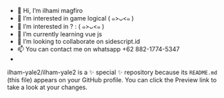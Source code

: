 


- 👋 Hi, I’m ilhami magfiro
- 👀 I’m interested in game logical ( ๑>ᴗ<๑ )
- 👀 I’m interested in ? : ( ๑>ᴗ<๑ )
- 🌱 I’m currently learning vue js 
- 💞️ I’m looking to collaborate on sidescript.id
- 📫 You can contact me on whatsapp +62 882-1774-5347
- 

ilham-yale2/ilham-yale2 is a ✨ special ✨ repository because its `README.md` (this file) appears on your GitHub profile.
You can click the Preview link to take a look at your changes.
